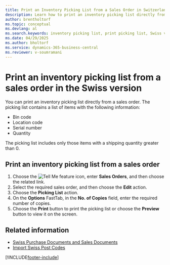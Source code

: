 ```yaml
---
title: Print an Inventory Picking List from a Sales Order in Switzerland
description: Learn how to print an inventory picking list directly from a sales order in the Swiss version of Business Central.
author: brentholtorf
ms.topic: conceptual
ms.devlang: al
ms.search.keywords: inventory picking list, print picking list, Swiss version
ms.date: 04/29/2025
ms.author: bholtorf
ms.service: dynamics-365-business-central
ms.reviewer: v-soumramani
---
```


# Print an inventory picking list from a sales order in the Swiss version

You can print an inventory picking list directly from a sales order. The picking list contains a list of items with the following information:  

- Bin code  
- Location code  
- Serial number  
- Quantity  

The picking list includes only those items with a shipping quantity greater than 0.  

## Print an inventory picking list from a sales order  

1. Choose the ![Tell Me feature](../../media/ui-search/search_small.png "Tell me what you want to do") icon, enter **Sales Orders**, and then choose the related link.  
1. Select the required sales order, and then choose the **Edit** action.  
1. Choose the **Picking List** action.  
1. On the **Options** FastTab, in the **No. of Copies** field, enter the required number of copies.  
1. Choose the **Print** button to print the picking list or choose the **Preview** button to view it on the screen.  

## Related information

- [Swiss Purchase Documents and Sales Documents](swiss-purchase-documents-and-sales-documents.md)
- [Import Swiss Post Codes](how-to-import-swiss-post-codes.md)

[!INCLUDE[footer-include](../../includes/footer-banner.md)]
